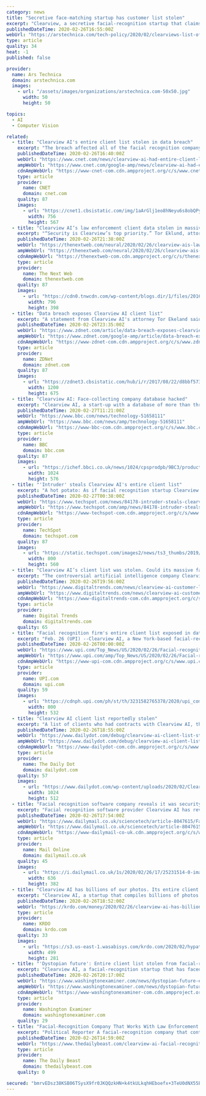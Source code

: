 ```yaml
---
category: news
title: "Secretive face-matching startup has customer list stolen"
excerpt: "Clearview, a secretive facial-recognition startup that claims to scrape the Internet for images to use, has itself now had data unexpectedly scraped, in a manner of speaking. Someone apparently popped into the company's system and stole its entire client list, which Clearview to date has refused to share. Clearview notified its customers about ..."
publishedDateTime: 2020-02-26T16:55:00Z
webUrl: "https://arstechnica.com/tech-policy/2020/02/clearviews-list-of-law-enforcement-clients-lost-in-data-breach/"
type: article
quality: 34
heat: -1
published: false

provider:
  name: Ars Technica
  domain: arstechnica.com
  images:
    - url: "/assets/images/organizations/arstechnica.com-50x50.jpg"
      width: 50
      height: 50

topics:
  - AI
  - Computer Vision

related:
  - title: "Clearview AI's entire client list stolen in data breach"
    excerpt: "The breach affected all of the facial recognition company's customers, many of which are law enforcement agencies. Clearview AI says the data breach affected all of its customers. Clearview AI, a facial-recognition software maker that has sparked privacy concerns,"
    publishedDateTime: 2020-02-26T16:40:00Z
    webUrl: "https://www.cnet.com/news/clearview-ai-had-entire-client-list-stolen-in-data-breach/"
    ampWebUrl: "https://www.cnet.com/google-amp/news/clearview-ai-had-entire-client-list-stolen-in-data-breach/"
    cdnAmpWebUrl: "https://www-cnet-com.cdn.ampproject.org/c/s/www.cnet.com/google-amp/news/clearview-ai-had-entire-client-list-stolen-in-data-breach/"
    type: article
    provider:
      name: CNET
      domain: cnet.com
    quality: 87
    images:
      - url: "https://cnet1.cbsistatic.com/img/1aArGlj1eo8hNeyu6s8obQPylfI=/756x567/2019/03/18/cca1be95-0ac4-4c06-b742-a22684c09044/facial-recognition-101-promo.jpg"
        width: 756
        height: 567
  - title: "Clearview AI’s law enforcement client data stolen in massive breach"
    excerpt: "“Security is Clearview’s top priority.” Tor Eklund, attorney for Clearview AI. Clearview AI, the dubious startup that’s cozied up to the US law enforcement community with its facial recognition software, has managed to crap the metaphorical bed by allowing an intruder to exploit a security flaw and make off with its entire client lis"
    publishedDateTime: 2020-02-26T21:38:00Z
    webUrl: "https://thenextweb.com/neural/2020/02/26/clearview-ais-law-enforcement-client-data-stolen-in-massive-breach/"
    ampWebUrl: "https://thenextweb.com/neural/2020/02/26/clearview-ais-law-enforcement-client-data-stolen-in-massive-breach/amp/"
    cdnAmpWebUrl: "https://thenextweb-com.cdn.ampproject.org/c/s/thenextweb.com/neural/2020/02/26/clearview-ais-law-enforcement-client-data-stolen-in-massive-breach/amp/"
    type: article
    provider:
      name: The Next Web
      domain: thenextweb.com
    quality: 87
    images:
      - url: "https://cdn0.tnwcdn.com/wp-content/blogs.dir/1/files/2016/12/police-lights-sirens-796x398.png"
        width: 796
        height: 398
  - title: "Data breach exposes Clearview AI client list"
    excerpt: "A statement from Clearview AI's attorney Tor Ekeland said security was the company's top priority. As first reported by The Daily Beast, the data accessed includes Clearview's customer list, the number of accounts each customer has, and the number of searches those customers have made. The information was disclosed in a notification the company ..."
    publishedDateTime: 2020-02-26T23:35:00Z
    webUrl: "https://www.zdnet.com/article/data-breach-exposes-clearview-ai-client-list/"
    ampWebUrl: "https://www.zdnet.com/google-amp/article/data-breach-exposes-clearview-ai-client-list/"
    cdnAmpWebUrl: "https://www-zdnet-com.cdn.ampproject.org/c/s/www.zdnet.com/google-amp/article/data-breach-exposes-clearview-ai-client-list/"
    type: article
    provider:
      name: ZDNet
      domain: zdnet.com
    quality: 87
    images:
      - url: "https://zdnet3.cbsistatic.com/hub/i/r/2017/08/22/d8bbf573-6bb0-43eb-a6ca-aa61aaea6289/thumbnail/1200x675/21e8153bb2991f11ab360ffb8563f7e3/6.jpg"
        width: 1200
        height: 675
  - title: "Clearview AI: Face-collecting company database hacked"
    excerpt: "Clearview AI, a start-up with a database of more than three billion photographs from Facebook, YouTube and Twitter, has been hacked. The attack allowed hackers to gain access to its client list but it said its servers had not been breached. Most of its clients are US law enforcement agencies who use its facial-recognition software to identify ..."
    publishedDateTime: 2020-02-27T11:21:00Z
    webUrl: "https://www.bbc.com/news/technology-51658111"
    ampWebUrl: "https://www.bbc.com/news/amp/technology-51658111"
    cdnAmpWebUrl: "https://www-bbc-com.cdn.ampproject.org/c/s/www.bbc.com/news/amp/technology-51658111"
    type: article
    provider:
      name: BBC
      domain: bbc.com
    quality: 87
    images:
      - url: "https://ichef.bbci.co.uk/news/1024/cpsprodpb/9BC3/production/_111057893_facialrecognition.gif"
        width: 1024
        height: 576
  - title: "'Intruder' steals Clearview AI's entire client list"
    excerpt: "A hot potato: As if facial recognition startup Clearview Ai did not have enough problems, it seems the company cannot sufficiently secure its data. It recently sent out a notice to customers, which are primarily law enforcement agencies, saying that its entire client list was stolen. According to the memo obtained by The Daily Beast ..."
    publishedDateTime: 2020-02-27T00:38:00Z
    webUrl: "https://www.techspot.com/news/84178-intruder-steals-clearview-ai-entire-client-list.html"
    ampWebUrl: "https://www.techspot.com/amp/news/84178-intruder-steals-clearview-ai-entire-client-list.html"
    cdnAmpWebUrl: "https://www-techspot-com.cdn.ampproject.org/c/s/www.techspot.com/amp/news/84178-intruder-steals-clearview-ai-entire-client-list.html"
    type: article
    provider:
      name: TechSpot
      domain: techspot.com
    quality: 87
    images:
      - url: "https://static.techspot.com/images2/news/ts3_thumbs/2019/02/2019-02-08-ts3_thumbs-29e.jpg"
        width: 800
        height: 560
  - title: "Clearview AI’s client list was stolen. Could its massive face database be next?"
    excerpt: "The controversial artificial intelligence company Clearview AI has experienced a breach that saw the theft of its entire customer list, which is made up of various law enforcement agencies. An intruder was able to gain “unauthorized access” to Clearview’s full customer list, the Daily Beast first reported on Wednesday. Clearview AI says ..."
    publishedDateTime: 2020-02-26T19:56:00Z
    webUrl: "https://www.digitaltrends.com/news/clearview-ai-customer-list-stolen/"
    ampWebUrl: "https://www.digitaltrends.com/news/clearview-ai-customer-list-stolen/?amp"
    cdnAmpWebUrl: "https://www-digitaltrends-com.cdn.ampproject.org/c/s/www.digitaltrends.com/news/clearview-ai-customer-list-stolen/?amp"
    type: article
    provider:
      name: Digital Trends
      domain: digitaltrends.com
    quality: 65
  - title: "Facial recognition firm's entire client list exposed in data breach"
    excerpt: "Feb. 26 (UPI) --Clearview AI, a New York-based facial-recognition software company, said Wednesday that its entire database was exposed in a data breach. The company sent a notification to its customers saying that an intruder gained unauthorized access to ..."
    publishedDateTime: 2020-02-26T00:00:00Z
    webUrl: "https://www.upi.com/Top_News/US/2020/02/26/Facial-recognition-firms-entire-client-list-exposed-in-data-breach/3231582765378/"
    ampWebUrl: "https://www.upi.com/amp/Top_News/US/2020/02/26/Facial-recognition-firms-entire-client-list-exposed-in-data-breach/3231582765378/"
    cdnAmpWebUrl: "https://www-upi-com.cdn.ampproject.org/c/s/www.upi.com/amp/Top_News/US/2020/02/26/Facial-recognition-firms-entire-client-list-exposed-in-data-breach/3231582765378/"
    type: article
    provider:
      name: UPI.com
      domain: upi.com
    quality: 59
    images:
      - url: "https://cdnph.upi.com/ph/st/th/3231582765378/2020/upi_com/de51fbc3ea78e9910e8aaba85b84b3df/v1.5/Facial-recognition-firms-entire-client-list-exposed-in-data-breach.jpg?lg=2"
        width: 800
        height: 532
  - title: "Clearview AI client list reportedly stolen"
    excerpt: "A list of clients who had contracts with Clearview AI, the startup that has partnered with law enforcement to use facial recognition technology on a massive database of photos, was stolen, according to a new report. The Daily Beast first reported that the ..."
    publishedDateTime: 2020-02-26T18:55:00Z
    webUrl: "https://www.dailydot.com/debug/clearview-ai-client-list-stolen/"
    ampWebUrl: "https://www.dailydot.com/debug/clearview-ai-client-list-stolen/?amp"
    cdnAmpWebUrl: "https://www-dailydot-com.cdn.ampproject.org/c/s/www.dailydot.com/debug/clearview-ai-client-list-stolen/?amp"
    type: article
    provider:
      name: The Daily Dot
      domain: dailydot.com
    quality: 57
    images:
      - url: "https://www.dailydot.com/wp-content/uploads/2020/02/Clearview-AI-Client-List-Stolen-Facial-Recognition-1024x512.jpg"
        width: 1024
        height: 512
  - title: "Facial recognition software company reveals it was security breach exposing its entire client list"
    excerpt: "Facial recognition software provider Clearview AI has revealed that its entire client list was stolen by someone who ‘gained unauthorized access’ to company documents and data. According to a notice sent to its customers, Cleaview AI said that in addition to its client list, the intruder had gained access to the number of user accounts ..."
    publishedDateTime: 2020-02-26T17:54:00Z
    webUrl: "https://www.dailymail.co.uk/sciencetech/article-8047615/Facial-recognition-software-company-reveals-security-breach-exposing-entire-client-list.html"
    ampWebUrl: "https://www.dailymail.co.uk/sciencetech/article-8047615/amp/Facial-recognition-software-company-reveals-security-breach-exposing-entire-client-list.html"
    cdnAmpWebUrl: "https://www-dailymail-co-uk.cdn.ampproject.org/c/s/www.dailymail.co.uk/sciencetech/article-8047615/amp/Facial-recognition-software-company-reveals-security-breach-exposing-entire-client-list.html"
    type: article
    provider:
      name: Mail Online
      domain: dailymail.co.uk
    quality: 45
    images:
      - url: "https://i.dailymail.co.uk/1s/2020/02/26/17/25231514-0-image-a-6_1582738618084.jpg"
        width: 636
        height: 382
  - title: "Clearview AI has billions of our photos. Its entire client list was just stolen"
    excerpt: "Clearview AI, a startup that compiles billions of photos for facial recognition technology, said it lost its entire client list to hackers. The company said it has patched the unspecified flaw that allowed the breach to happen. In a statement, Clearview AI’s attorney Tor Ekeland said that while security is the company’s top priority ..."
    publishedDateTime: 2020-02-26T18:52:00Z
    webUrl: "https://krdo.com/money/2020/02/26/clearview-ai-has-billions-of-our-photos-its-entire-client-list-was-just-stolen/"
    type: article
    provider:
      name: KRDO
      domain: krdo.com
    quality: 33
    images:
      - url: "https://s3.us-east-1.wasabisys.com/krdo.com/2020/02/hypatia-h_7bcd07f11e499aa0084d01d1bfac11d3-h_020a8d6767b16343cdb62a8c8289dbbe_preview.jpg"
        width: 499
        height: 281
  - title: "'Dystopian future': Entire client list stolen from facial-recognition startup Clearview AI"
    excerpt: "Clearview AI, a facial-recognition startup that has faced scrutiny from privacy advocates, notified customers on Wednesday that an intruder “gained unauthorized access” to its list of customers and private data associated with the number of accounts set up by users and searches within the Clearview database. The company told users the ..."
    publishedDateTime: 2020-02-26T20:17:00Z
    webUrl: "https://www.washingtonexaminer.com/news/dystopian-future-entire-client-list-stolen-from-facial-recognition-startup-clearview-ai"
    ampWebUrl: "https://www.washingtonexaminer.com/news/dystopian-future-entire-client-list-stolen-from-facial-recognition-startup-clearview-ai?_amp=true"
    cdnAmpWebUrl: "https://www-washingtonexaminer-com.cdn.ampproject.org/c/s/www.washingtonexaminer.com/news/dystopian-future-entire-client-list-stolen-from-facial-recognition-startup-clearview-ai?_amp=true"
    type: article
    provider:
      name: Washington Examiner
      domain: washingtonexaminer.com
    quality: 29
  - title: "Facial-Recognition Company That Works With Law Enforcement Says Entire Client List Was Stolen"
    excerpt: "Political Reporter A facial-recognition company that contracts with powerful law-enforcement agencies just reported that an intruder stole its entire client list, according to a notification the company sent to its customers. In the notification, which The Daily Beast reviewed, the startup Clearview AI disclosed to its customers that an ..."
    publishedDateTime: 2020-02-26T14:59:00Z
    webUrl: "https://www.thedailybeast.com/clearview-ai-facial-recognition-company-that-works-with-law-enforcement-says-entire-client-list-was-stolen"
    type: article
    provider:
      name: The Daily Beast
      domain: thedailybeast.com
    quality: 0

secured: "bmrvEDsz38KSB06TSysX9fr0JKQQzkHN+k4tkULkqhHEboefx+3TeU0dNX55EJrm8Knb6TUiomoIzCjwmr01dtNF2JJibiTKrNprYasMYG9skeIDLqSijohRJqOxUJj8kS4tVG/Jk1GaXz+/ZcQTxZ+rm/8b1bT+21yuHDqDnBsrsYqUe015gaX8BQgpJI0lsDOyEVtIe3O2gpCxNdh2zL8dAP/CjUknFK2UgPHOfxx8gq3Qy2LI622n+kLRGvTIfkPyNuHYUS14vUcjmxXFqmn7oln3zkozsvww3A6o5EL6QPIPbjx7TUaCAmsvB6ZbIYkg+4BPGyhxNSmCJkc6U3fphCNcPm7EfTvIHto8w9vSXmtOCf1KTVtiQLLIV42WV7DglByENFjC67H6q6EflXyv+V0axFZpIlEZNpcDhe8BLYJ6rCdZ88p4zaQJybp8AShtp6hWpPyAGF3tcHC5RyOqtiDyjRg3wuh8CAf9ivo=;SZJ+UPrV6KTwOLJRlo5bzA=="
---
```


